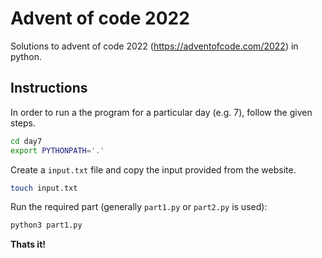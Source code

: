 # Advent of code 2022

Solutions to advent of code 2022 (https://adventofcode.com/2022) in python.

## Instructions

In order to run a the program for a particular day (e.g. 7), follow the given steps.

```bash
cd day7
export PYTHONPATH='.'
```

Create a `input.txt` file and copy the input provided from the website.

```bash
touch input.txt
```

Run the required part (generally `part1.py` or `part2.py` is used):

```bash
python3 part1.py
```

**Thats it!**
